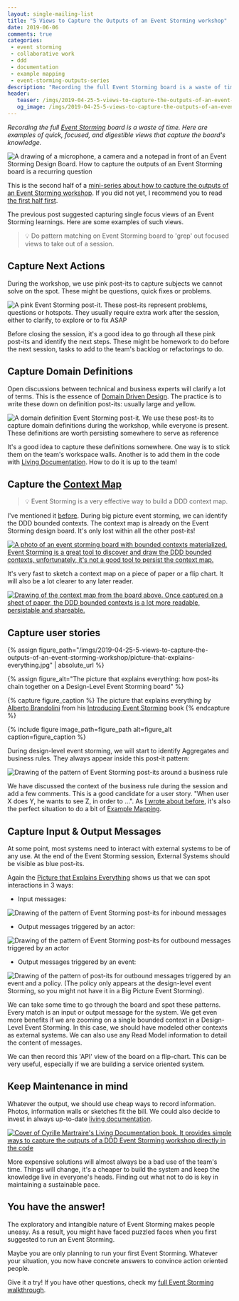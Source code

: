 ```yaml
---
layout: single-mailing-list
title: "5 Views to Capture the Outputs of an Event Storming workshop"
date: 2019-06-06
comments: true
categories:
 - event storming
 - collaborative work
 - ddd
 - documentation
 - example mapping
 - event-storming-outputs-series
description: "Recording the full Event Storming board is a waste of time. Here are 5 examples of quick, focused, and digestible views that capture the board's knowledge. Keep track of next actions and domain definitions, draw a context map, draft user stories, list messages between services."
header:
   teaser: /imgs/2019-04-25-5-views-to-capture-the-outputs-of-an-event-storming-workshop/recording-event-storming-teaser.jpeg
   og_image: /imgs/2019-04-25-5-views-to-capture-the-outputs-of-an-event-storming-workshop/recording-event-storming-og.jpeg
---
```

_Recording the full [Event Storming](https://www.eventstorming.com/) board is a waste of time. Here are examples of quick, focused, and digestible views that capture the board's knowledge._

![A drawing of a microphone, a camera and a notepad in front of an Event Storming Design Board. How to capture the outputs of an Event Storming board is a recurring question]({{site.url}}/imgs/2019-04-25-5-views-to-capture-the-outputs-of-an-event-storming-workshop/recording-event-storming.jpeg)

This is the second half of a [mini-series about how to capture the outputs of an Event Storming workshop](/categories/#event-storming-outputs-series). If you did not yet, I recommend you to read [the first half first](/how-to-capture-the-outputs-of-an-event-storming-workshop/).

The previous post suggested capturing single focus views of an Event Storming learnings. Here are some examples of such views.

> 💡 Do pattern matching on Event Storming board to 'grep' out focused views to take out of a session.

## Capture Next Actions

During the workshop, we use pink post-its to capture subjects we cannot solve on the spot. These might be questions, quick fixes or problems.

![A pink Event Storming post-it. These post-its represent problems, questions or hotspots. They usually require extra work after the session, either to clarify, to explore or to fix ASAP]({{site.url}}/imgs/2019-04-25-5-views-to-capture-the-outputs-of-an-event-storming-workshop/problem.png)

Before closing the session, it's a good idea to go through all these pink post-its and identify the next steps. These might be homework to do before the next session, tasks to add to the team's backlog or refactorings to do.

## Capture Domain Definitions

Open discussions between technical and business experts will clarify a lot of terms. This is the essence of [Domain Driven Design](https://en.wikipedia.org/wiki/Domain-driven_design). The practice is to write these down on definition post-its: usually large and yellow.

![A domain definition Event Storming post-it. We use these post-its to capture domain definitions during the workshop, while everyone is present. These definitions are worth persisting somewhere to serve as reference]({{site.url}}/imgs/2019-04-25-5-views-to-capture-the-outputs-of-an-event-storming-workshop/domain-definition.png)

It's a good idea to capture these definitions somewhere. One way is to stick them on the team's workspace walls. Another is to add them in the code with [Living Documentation](https://leanpub.com/livingdocumentation). How to do it is up to the team!

## Capture the [Context Map](https://www.infoq.com/articles/ddd-contextmapping)

> 💡 Event Storming is a very effective way to build a DDD context map.

I've mentioned it [before](/drafting-a-functional-architecture-vision-with-ddd-event-storming-part-1/). During big picture event storming, we can identify the DDD bounded contexts. The context map is already on the Event Storming design board. It's only lost within all the other post-its!

[![A photo of an event storming board with bounded contexts materialized. Event Storming is a great tool to discover and draw the DDD bounded contexts, unfortunately, it's not a good tool to persist the context map.]({{site.url}}/imgs/2019-04-25-5-views-to-capture-the-outputs-of-an-event-storming-workshop/junior-startup-board-small.jpg)]({{site.url}}/imgs/2019-04-25-5-views-to-capture-the-outputs-of-an-event-storming-workshop/junior-startup-board.jpg)

It's very fast to sketch a context map on a piece of paper or a flip chart. It will also be a lot clearer to any later reader.

[![Drawing of the context map from the board above. Once captured on a sheet of paper, the DDD bounded contexts is a lot more readable, persistable and shareable.]({{site.url}}/imgs/2019-04-25-5-views-to-capture-the-outputs-of-an-event-storming-workshop/napkin-ddd-context-map-small.jpg)]({{site.url}}/imgs/2019-04-25-5-views-to-capture-the-outputs-of-an-event-storming-workshop/napkin-ddd-context-map.jpg)

## Capture user stories

{% assign figure_path="/imgs/2019-04-25-5-views-to-capture-the-outputs-of-an-event-storming-workshop/picture-that-explains-everything.jpg" | absolute_url %}
    
{% assign figure_alt="The picture that explains everything: how post-its chain together on a Design-Level Event Storming board" %}
    
{% capture figure_caption %}
The picture that explains everything by [Alberto Brandolini](https://twitter.com/ziobrando) from his [Introducing Event Storming](https://leanpub.com/introducing_eventstorming) book
{% endcapture %}
    
{% include figure image_path=figure_path alt=figure_alt caption=figure_caption %}

During design-level event storming, we will start to identify Aggregates and business rules. They always appear inside this post-it pattern:

![Drawing of the pattern of Event Storming post-its around a business rule]({{site.url}}/imgs/2019-04-25-5-views-to-capture-the-outputs-of-an-event-storming-workshop/business-rule-pattern.png)

We have discussed the context of the business rule during the session and add a few comments. This is a good candidate for a user story. "When user X does Y, he wants to see Z, in order to ...". As [I wrote about before](/how-to-max-out-ddd-big-picture-event-storming-with-other-workshops/), it's also the perfect situation to do a bit of [Example Mapping](https://cucumber.io/blog/example-mapping-introduction/).

## Capture Input & Output Messages

At some point, most systems need to interact with external systems to be of any use. At the end of the Event Storming session, External Systems should be visible as blue post-its.

Again the [Picture that Explains Everything](https://leanpub.com/introducing_eventstorming) shows us that we can spot interactions in 3 ways:

* Input messages:

![Drawing of the pattern of Event Storming post-its for inbound messages]({{site.url}}/imgs/2019-04-25-5-views-to-capture-the-outputs-of-an-event-storming-workshop/input-message-pattern.png)

* Output messages triggered by an actor:

![Drawing of the pattern of Event Storming post-its for outbound messages triggered by an actor]({{site.url}}/imgs/2019-04-25-5-views-to-capture-the-outputs-of-an-event-storming-workshop/actor-output-message-pattern.png)

* Output messages triggered by an event:

![Drawing of the pattern of post-its for outbound messages triggered by an event and a policy. (The policy only appears at the design-level event Storming, so you might not have it in a Big Picture Event Storming).]({{site.url}}/imgs/2019-04-25-5-views-to-capture-the-outputs-of-an-event-storming-workshop/event-output-message.png)

We can take some time to go through the board and spot these patterns. Every match is an input or output message for the system. We get even more benefits if we are zooming on a single bounded context in a Design-Level Event Storming. In this case, we should have modeled other contexts as external systems. We can also use any Read Model information to detail the content of messages.

We can then record this 'API' view of the board on a flip-chart. This can be very useful, especially if we are building a service oriented system.

## Keep Maintenance in mind

Whatever the output, we should use cheap ways to record information. Photos, information walls or sketches fit the bill. We could also decide to invest in always up-to-date [living documentation](https://leanpub.com/livingdocumentation).

[![Cover of Cyrille Martraire's Living Documentation book. It provides simple ways to capture the outputs of a DDD Event Storming workshop directly in the code]({{site.url}}/imgs/2019-04-25-5-views-to-capture-the-outputs-of-an-event-storming-workshop/living-documentation.jpg)](https://leanpub.com/livingdocumentation)

More expensive solutions will almost always be a bad use of the team's time. Things will change, it's a cheaper to build the system and keep the knowledge live in everyone's heads. Finding out what not to do is key in maintaining a sustainable pace.

## You have the answer!

The exploratory and intangible nature of Event Storming makes people uneasy. As a result, you might have faced puzzled faces when you first suggested to run an Event Storming.

Maybe you are only planning to run your first Event Storming. Whatever your situation, you now have concrete answers to convince action oriented people.

Give it a try! If you have other questions, check my [full Event Storming walkthrough](/categories/#squash-bduf-with-event-storming-series).
